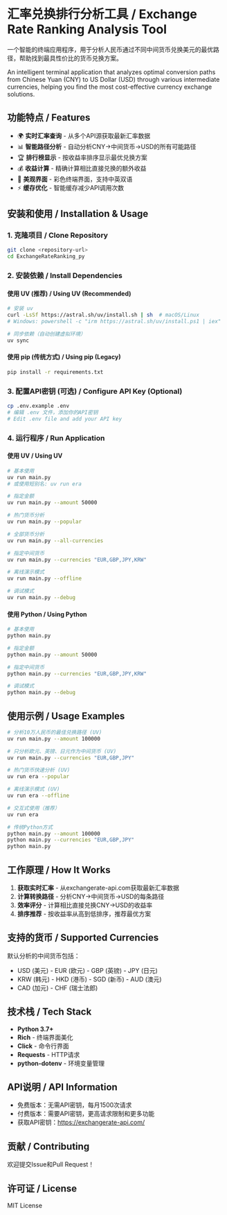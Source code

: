 # 汇率兑换排行分析工具 / Exchange Rate Ranking Analysis Tool

一个智能的终端应用程序，用于分析人民币通过不同中间货币兑换美元的最优路径，帮助找到最具性价比的货币兑换方案。

An intelligent terminal application that analyzes optimal conversion paths from Chinese Yuan (CNY) to US Dollar (USD) through various intermediate currencies, helping you find the most cost-effective currency exchange solutions.

## 功能特点 / Features

- 🌍 **实时汇率查询** - 从多个API源获取最新汇率数据
- 📊 **智能路径分析** - 自动分析CNY→中间货币→USD的所有可能路径
- 🏆 **排行榜显示** - 按收益率排序显示最优兑换方案
- 💰 **收益计算** - 精确计算相比直接兑换的额外收益
- 🎨 **美观界面** - 彩色终端界面，支持中英双语
- ⚡ **缓存优化** - 智能缓存减少API调用次数

## 安装和使用 / Installation & Usage

### 1. 克隆项目 / Clone Repository
```bash
git clone <repository-url>
cd ExchangeRateRanking_py
```

### 2. 安装依赖 / Install Dependencies

#### 使用 UV (推荐) / Using UV (Recommended)
```bash
# 安装 uv
curl -LsSf https://astral.sh/uv/install.sh | sh  # macOS/Linux
# Windows: powershell -c "irm https://astral.sh/uv/install.ps1 | iex"

# 同步依赖（自动创建虚拟环境）
uv sync
```

#### 使用 pip (传统方式) / Using pip (Legacy)
```bash
pip install -r requirements.txt
```

### 3. 配置API密钥 (可选) / Configure API Key (Optional)
```bash
cp .env.example .env
# 编辑 .env 文件，添加你的API密钥
# Edit .env file and add your API key
```

### 4. 运行程序 / Run Application

#### 使用 UV / Using UV
```bash
# 基本使用
uv run main.py
# 或使用短别名: uv run era

# 指定金额
uv run main.py --amount 50000

# 热门货币分析
uv run main.py --popular

# 全部货币分析
uv run main.py --all-currencies

# 指定中间货币
uv run main.py --currencies "EUR,GBP,JPY,KRW"

# 离线演示模式
uv run main.py --offline

# 调试模式
uv run main.py --debug
```

#### 使用 Python / Using Python
```bash
# 基本使用
python main.py

# 指定金额
python main.py --amount 50000

# 指定中间货币
python main.py --currencies "EUR,GBP,JPY,KRW"

# 调试模式
python main.py --debug
```

## 使用示例 / Usage Examples

```bash
# 分析10万人民币的最佳兑换路径 (UV)
uv run main.py --amount 100000

# 只分析欧元、英镑、日元作为中间货币 (UV)
uv run main.py --currencies "EUR,GBP,JPY"

# 热门货币快速分析 (UV)
uv run era --popular

# 离线演示模式 (UV)
uv run era --offline

# 交互式使用（推荐）
uv run era

# 传统Python方式
python main.py --amount 100000
python main.py --currencies "EUR,GBP,JPY"
python main.py
```

## 工作原理 / How It Works

1. **获取实时汇率** - 从exchangerate-api.com获取最新汇率数据
2. **计算转换路径** - 分析CNY→中间货币→USD的每条路径
3. **效率评分** - 计算相比直接兑换CNY→USD的收益率
4. **排序推荐** - 按收益率从高到低排序，推荐最优方案

## 支持的货币 / Supported Currencies

默认分析的中间货币包括：
- USD (美元) - EUR (欧元) - GBP (英镑) - JPY (日元)
- KRW (韩元) - HKD (港币) - SGD (新币) - AUD (澳元)
- CAD (加元) - CHF (瑞士法郎)

## 技术栈 / Tech Stack

- **Python 3.7+**
- **Rich** - 终端界面美化
- **Click** - 命令行界面
- **Requests** - HTTP请求
- **python-dotenv** - 环境变量管理

## API说明 / API Information

- 免费版本：无需API密钥，每月1500次请求
- 付费版本：需要API密钥，更高请求限制和更多功能
- 获取API密钥：https://exchangerate-api.com/

## 贡献 / Contributing

欢迎提交Issue和Pull Request！

## 许可证 / License

MIT License